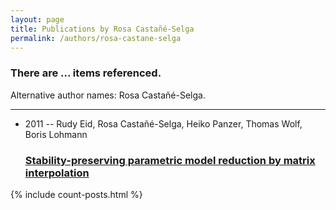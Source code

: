```yaml
---
layout: page
title: Publications by Rosa Castañé-Selga
permalink: /authors/rosa-castane-selga
---
```


<h3 id="number-posts">There are ... items referenced.</h3>
<p id='info-authors'>Alternative author names: Rosa Castañé-Selga.</p>
<hr />
<ul class="post-list">
<li><span class='post-meta'>2011 -- Rudy Eid, Rosa Castañé-Selga, Heiko Panzer, Thomas Wolf, Boris Lohmann</span><h3><a class='post-link' href="{{ site.baseurl }}/stability-preserving-parametric-model-reduction-by-matrix-interpolation">Stability-preserving parametric model reduction by matrix interpolation</a></h3></li>

</ul>
{% include count-posts.html %}
